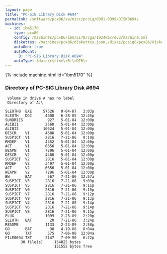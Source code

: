 ```yaml
---
layout: page
title: "PC-SIG Library Disk #694"
permalink: /software/pcx86/sw/misc/pcsig/0001-0999/DISK0694/
machines:
  - id: ibm5170
    type: pcx86
    config: /machines/pcx86/ibm/5170/cga/1024kb/rev3/machine.xml
    diskettes: /machines/pcx86/diskettes.json,/disks/pcsig0/pcx86/diskettes.json
    autoGen: true
    autoMount:
      B: "PC-SIG Library Disk #694"
    autoType: $date\r$time\rB:\rDIR\r
---
```


{% include machine.html id="ibm5170" %}

### Directory of PC-SIG Library Disk #694

     Volume in drive A has no label
     Directory of A:\

    SLEUTH0  EXE     57526   9-04-87   2:03p
    SLEUTH   DOC      4608   6-28-85  12:45p
    SUNDRIES           927   5-01-84  12:00p
    ALIBI1            2560   5-01-84  12:00p
    ALIBI2           10624   5-01-84  12:00p
    DESCR    V1       4608   5-01-84  12:00p
    SUSPICT  V1       2816   7-21-86   9:10p
    RMDEF    V1       4352   5-01-84  12:00p
    ACT      V1       6656   5-01-84  12:00p
    WEAPN    V1       7296   5-01-84  12:00p
    DESCR    V2       4480   5-01-84  12:00p
    SUSPICT  V2       2816   5-01-84  12:00p
    RMDEF    V2       3497   5-01-84  12:00p
    ACT      V2       6656   5-01-84  12:00p
    WEAPN    V2       7296   5-01-84  12:00p
    BW       BAT       567   7-21-86  12:57a
    SUSPICT  V3       2816   7-21-86   9:09p
    SUSPICT  V5       2816   7-21-86   9:11p
    SUSPICT  V0       2816   7-21-86   9:15p
    SUSPICT  V7       2816   7-21-86   9:12p
    SUSPICT  V9       2816   7-21-86   9:13p
    SUSPICT  V4       2816   7-21-86   9:14p
    SUSPICT  V6       2816   7-21-86   9:14p
    SUSPICT  V8       2816   7-21-86   9:15p
    PLUG              1099   2-23-89   2:20p
    SLEUTH   BAT        20   7-21-86   3:24p
    README            1133   2-23-89   2:58p
    GO       BAT        38   4-19-88   8:04a
    GO       TXT       575   7-06-90  12:04a
    FILE0694 TXT      2147   7-09-90   6:22p
           30 file(s)     154825 bytes
                          151552 bytes free
